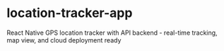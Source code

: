 # location-tracker-app
React Native GPS location tracker with API backend - real-time tracking, map view, and cloud deployment ready
